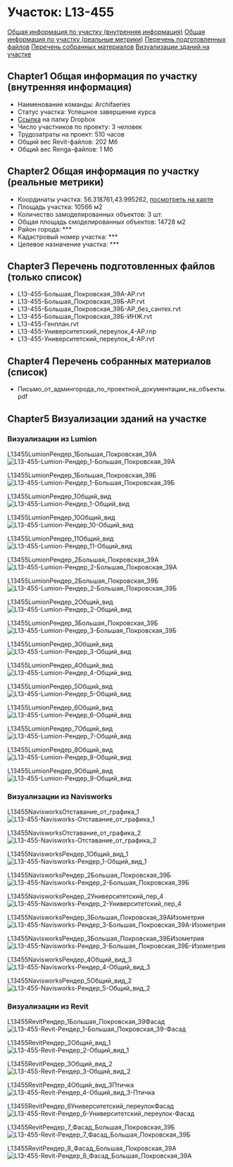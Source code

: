 # Участок: L13-455

[Общая информация по участку (внутренняя информация)](#Chapter1)
[Общая информация по участку (реальные метрики)](#Chapter2)
[Перечень подготовленных файлов](#Chapter3)
[Перечень собранных материалов](#Chapter4)
[Визуализации зданий на участке](#Chapter5)

## <a id="test">Chapter1</a> Общая информация по участку (внутренняя информация)
+ Наименование команды: Archifaeries
+ Статус участка: Успешное завершение курса
+ [Ссылка](https://www.dropbox.com/sh/wvvgv1nw1iqred9/AADKT844drn7jYZDkJCYzG6ra/L13_455?dl=0) на папку Dropbox
+ Число участников по проекту: 3 человек
+ Трудозатраты на проект: 510 часов
+ Общий вес Revit-файлов: 202 Мб
+ Общий вес Renga-файлов: 1 Мб
## <a id="test">Chapter2</a> Общая информация по участку (реальные метрики)
+ Координаты участка: 56.318761,43.995262, [посмотреть на карте](yandex.ru/maps/47/nizhny-novgorod/?ll=56.318761%2C43.995262&z=19)
+ Площадь участка: 10566 м2
+ Количество замоделированных объектов: 3 шт.
+ Общая площадь смоделированных объектов: 14728 м2
+ Район города: *** 
+ Кадастровый номер участка: *** 
+ Целевое назначение участка: *** 
## <a id="test">Chapter3</a> Перечень подготовленных файлов (только список)
+ L13-455-Большая_Покровская_39А-АР.rvt
+ L13-455-Большая_Покровская_39Б-АР.rvt
+ L13-455-Большая_Покровская_39Б-АР_без_сантех.rvt
+ L13-455-Большая_Покровская_39Б-ИНЖ.rvt
+ L13-455-Генплан.rvt
+ L13-455-Университетский_переулок_4-АР.rnp
+ L13-455-Университетский_переулок_4-АР.rvt
## <a id="test">Chapter4</a> Перечень собранных материалов (список)
+ Письмо_от_админгорода_по_проектной_документации_на_объекты.pdf
## <a id="test">Chapter5</a> Визуализации зданий на участке
### Визуализации из Lumion
L13455LumionРендер_1Большая_Покровская_39А
![L13-455-Lumion-Рендер_1-Большая_Покровская_39А](/Images/L13_455/L13-455-Lumion-Рендер_1-Большая_Покровская_39А_Compressed.jpg)

L13455LumionРендер_1Большая_Покровская_39Б
![L13-455-Lumion-Рендер_1-Большая_Покровская_39Б](/Images/L13_455/L13-455-Lumion-Рендер_1-Большая_Покровская_39Б_Compressed.jpg)

L13455LumionРендер_1Общий_вид
![L13-455-Lumion-Рендер_1-Общий_вид](/Images/L13_455/L13-455-Lumion-Рендер_1-Общий_вид_Compressed.jpg)

L13455LumionРендер_10Общий_вид
![L13-455-Lumion-Рендер_10-Общий_вид](/Images/L13_455/L13-455-Lumion-Рендер_10-Общий_вид_Compressed.jpg)

L13455LumionРендер_11Общий_вид
![L13-455-Lumion-Рендер_11-Общий_вид](/Images/L13_455/L13-455-Lumion-Рендер_11-Общий_вид_Compressed.jpg)

L13455LumionРендер_2Большая_Покровская_39А
![L13-455-Lumion-Рендер_2-Большая_Покровская_39А](/Images/L13_455/L13-455-Lumion-Рендер_2-Большая_Покровская_39А_Compressed.jpg)

L13455LumionРендер_2Большая_Покровская_39Б
![L13-455-Lumion-Рендер_2-Большая_Покровская_39Б](/Images/L13_455/L13-455-Lumion-Рендер_2-Большая_Покровская_39Б_Compressed.jpg)

L13455LumionРендер_2Общий_вид
![L13-455-Lumion-Рендер_2-Общий_вид](/Images/L13_455/L13-455-Lumion-Рендер_2-Общий_вид_Compressed.jpg)

L13455LumionРендер_3Большая_Покровская_39Б
![L13-455-Lumion-Рендер_3-Большая_Покровская_39Б](/Images/L13_455/L13-455-Lumion-Рендер_3-Большая_Покровская_39Б_Compressed.jpg)

L13455LumionРендер_3Общий_вид
![L13-455-Lumion-Рендер_3-Общий_вид](/Images/L13_455/L13-455-Lumion-Рендер_3-Общий_вид_Compressed.jpg)

L13455LumionРендер_4Общий_вид
![L13-455-Lumion-Рендер_4-Общий_вид](/Images/L13_455/L13-455-Lumion-Рендер_4-Общий_вид_Compressed.jpg)

L13455LumionРендер_5Общий_вид
![L13-455-Lumion-Рендер_5-Общий_вид](/Images/L13_455/L13-455-Lumion-Рендер_5-Общий_вид_Compressed.jpg)

L13455LumionРендер_6Общий_вид
![L13-455-Lumion-Рендер_6-Общий_вид](/Images/L13_455/L13-455-Lumion-Рендер_6-Общий_вид_Compressed.jpg)

L13455LumionРендер_7Общий_вид
![L13-455-Lumion-Рендер_7-Общий_вид](/Images/L13_455/L13-455-Lumion-Рендер_7-Общий_вид_Compressed.jpg)

L13455LumionРендер_8Общий_вид
![L13-455-Lumion-Рендер_8-Общий_вид](/Images/L13_455/L13-455-Lumion-Рендер_8-Общий_вид_Compressed.jpg)

L13455LumionРендер_9Общий_вид
![L13-455-Lumion-Рендер_9-Общий_вид](/Images/L13_455/L13-455-Lumion-Рендер_9-Общий_вид_Compressed.jpg)

### Визуализации из Navisworks
L13455NavisworksОтставание_от_графика_1
![L13-455-Navisworks-Отставание_от_графика_1](/Images/L13_455/L13-455-Navisworks-Отставание_от_графика_1_Compressed.jpg)

L13455NavisworksОтставание_от_графика_2
![L13-455-Navisworks-Отставание_от_графика_2](/Images/L13_455/L13-455-Navisworks-Отставание_от_графика_2_Compressed.jpg)

L13455NavisworksРендер_1Общий_вид_1
![L13-455-Navisworks-Рендер_1-Общий_вид_1](/Images/L13_455/L13-455-Navisworks-Рендер_1-Общий_вид_1_Compressed.jpg)

L13455NavisworksРендер_2Большая_Покровская_39Б
![L13-455-Navisworks-Рендер_2-Большая_Покровская_39Б](/Images/L13_455/L13-455-Navisworks-Рендер_2-Большая_Покровская_39Б_Compressed.jpg)

L13455NavisworksРендер_2Университетский_пер_4
![L13-455-Navisworks-Рендер_2-Университетский_пер_4](/Images/L13_455/L13-455-Navisworks-Рендер_2-Университетский_пер_4_Compressed.jpg)

L13455NavisworksРендер_3Большая_Покровская_39АИзометрия
![L13-455-Navisworks-Рендер_3-Большая_Покровская_39А-Изометрия](/Images/L13_455/L13-455-Navisworks-Рендер_3-Большая_Покровская_39А-Изометрия_Compressed.jpg)

L13455NavisworksРендер_3Большая_Покровская_39БИзометрия
![L13-455-Navisworks-Рендер_3-Большая_Покровская_39Б-Изометрия](/Images/L13_455/L13-455-Navisworks-Рендер_3-Большая_Покровская_39Б-Изометрия_Compressed.jpg)

L13455NavisworksРендер_4Общий_вид_3
![L13-455-Navisworks-Рендер_4-Общий_вид_3](/Images/L13_455/L13-455-Navisworks-Рендер_4-Общий_вид_3_Compressed.jpg)

L13455NavisworksРендер_5Общий_вид_2
![L13-455-Navisworks-Рендер_5-Общий_вид_2](/Images/L13_455/L13-455-Navisworks-Рендер_5-Общий_вид_2_Compressed.jpg)

### Визуализации из Revit
L13455RevitРендер_1Большая_Покровская_39Фасад
![L13-455-Revit-Рендер_1-Большая_Покровская_39-Фасад](/Images/L13_455/L13-455-Revit-Рендер_1-Большая_Покровская_39-Фасад_Compressed.jpg)

L13455RevitРендер_2Общий_вид_1
![L13-455-Revit-Рендер_2-Общий_вид_1](/Images/L13_455/L13-455-Revit-Рендер_2-Общий_вид_1_Compressed.jpg)

L13455RevitРендер_3Общий_вид_2
![L13-455-Revit-Рендер_3-Общий_вид_2](/Images/L13_455/L13-455-Revit-Рендер_3-Общий_вид_2_Compressed.jpg)

L13455RevitРендер_4Общий_вид_3Птичка
![L13-455-Revit-Рендер_4-Общий_вид_3-Птичка](/Images/L13_455/L13-455-Revit-Рендер_4-Общий_вид_3-Птичка_Compressed.jpg)

L13455RevitРендер_6Университетский_переулокФасад
![L13-455-Revit-Рендер_6-Университетский_переулок-Фасад](/Images/L13_455/L13-455-Revit-Рендер_6-Университетский_переулок-Фасад_Compressed.jpg)

L13455RevitРендер_7_Фасад_Большая_Покровская_39Б
![L13-455-Revit-Рендер_7_Фасад_Большая_Покровская_39Б](/Images/L13_455/L13-455-Revit-Рендер_7_Фасад_Большая_Покровская_39Б_Compressed.jpg)

L13455RevitРендер_8_Фасад_Большая_Покровская_39А
![L13-455-Revit-Рендер_8_Фасад_Большая_Покровская_39А](/Images/L13_455/L13-455-Revit-Рендер_8_Фасад_Большая_Покровская_39А_Compressed.jpg)

